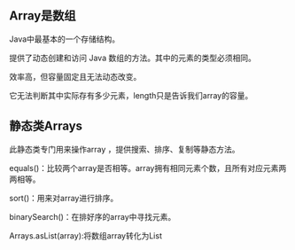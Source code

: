## Array是数组
Java中最基本的一个存储结构。

提供了动态创建和访问 Java 数组的方法。其中的元素的类型必须相同。

效率高，但容量固定且无法动态改变。

它无法判断其中实际存有多少元素，length只是告诉我们array的容量。


## 静态类Arrays  

此静态类专门用来操作array ，提供搜索、排序、复制等静态方法。

equals()：比较两个array是否相等。array拥有相同元素个数，且所有对应元素两两相等。

sort()：用来对array进行排序。

binarySearch()：在排好序的array中寻找元素。

Arrays.asList(array):将数组array转化为List
